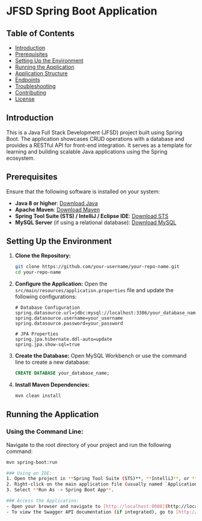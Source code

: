 # JFSD Spring Boot Application

## Table of Contents
- [Introduction](#introduction)
- [Prerequisites](#prerequisites)
- [Setting Up the Environment](#setting-up-the-environment)
- [Running the Application](#running-the-application)
- [Application Structure](#application-structure)
- [Endpoints](#endpoints)
- [Troubleshooting](#troubleshooting)
- [Contributing](#contributing)
- [License](#license)

## Introduction
This is a Java Full Stack Development (JFSD) project built using Spring Boot. The application showcases CRUD operations with a database and provides a RESTful API for front-end integration. It serves as a template for learning and building scalable Java applications using the Spring ecosystem.

## Prerequisites
Ensure that the following software is installed on your system:
- **Java 8 or higher**: [Download Java](https://www.oracle.com/java/technologies/javase-jdk11-downloads.html)
- **Apache Maven**: [Download Maven](https://maven.apache.org/download.cgi)
- **Spring Tool Suite (STS) / IntelliJ / Eclipse IDE**: [Download STS](https://spring.io/tools)
- **MySQL Server** (if using a relational database): [Download MySQL](https://dev.mysql.com/downloads/)

## Setting Up the Environment
1. **Clone the Repository:**

    ```bash
    git clone https://github.com/your-username/your-repo-name.git
    cd your-repo-name
    ```

2. **Configure the Application:**
   Open the `src/main/resources/application.properties` file and update the following configurations:

    ```properties
    # Database Configuration
    spring.datasource.url=jdbc:mysql://localhost:3306/your_database_name
    spring.datasource.username=your_username
    spring.datasource.password=your_password

    # JPA Properties
    spring.jpa.hibernate.ddl-auto=update
    spring.jpa.show-sql=true
    ```

3. **Create the Database:**
   Open MySQL Workbench or use the command line to create a new database:

    ```sql
    CREATE DATABASE your_database_name;
    ```

4. **Install Maven Dependencies:**

    ```bash
    mvn clean install
    ```

## Running the Application
### Using the Command Line:
Navigate to the root directory of your project and run the following command:

```bash
mvn spring-boot:run

### Using an IDE:
1. Open the project in **Spring Tool Suite (STS)**, **IntelliJ**, or **Eclipse**.
2. Right-click on the main application file (usually named `Application.java` or `YourAppNameApplication.java`).
3. Select **Run As -> Spring Boot App**.

### Access the Application:
- Open your browser and navigate to [http://localhost:8080](http://localhost:8080).
- To view the Swagger API documentation (if integrated), go to [http://localhost:8080/swagger-ui.html](http://localhost:8080/swagger-ui.html).
